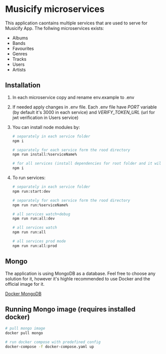 # Musicify microservices

This application caontains multiple services that are used to serve for Musicify App. The follwing microservices exists:

- Albums
- Bands
- Favourites
- Genres
- Tracks
- Users
- Artists

## Installation

1. In each microservice copy and rename env.example to .env
2. If needed apply changes in .env file. Each .env file have _PORT_ variable (by default it's 3000 in each service)
   and _VERIFY_TOKEN_URL_ (url for jwt verification in Users service)
3. You can install node modules by:

    ```bash
   # separately in each service folder
   npm i
   
   # separately for each service form the rood directory
   npm run install:%serviceName%
   
   # for all services (install dependencies for root folder and it will install nested dependencies in postinstall script)
   npm i
   ```

4. To run services:

   ```bash
   # separately in each service folder
   npm run:start:dev

   # separately for each service form the rood directory
   npm run run:%serviceName%

   # all services watch+debug
   npm run run:all:dev
   
   # all services watch
   npm run run:all
   
   # all services prod mode
   npm run run:all:prod
   ```

## Mongo

The application is using MongoDB as a database. Feel free to choose any solution for it, however it's highle recommended to use Docker and the official image for it.

[Docker MongoDB](https://hub.docker.com/_/mongo)

## Running Mongo image (requires installed docker)

   ```bash
   # pull mongo image
   docker pull mongo

   # run docker compose with predefined config
   docker-compose -f docker-compose.yaml up
   ```

